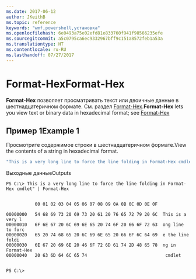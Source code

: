 ```yaml
---
ms.date: 2017-06-12
author: JKeithB
ms.topic: reference
keywords: "wmf,powershell,установка"
ms.openlocfilehash: 6e0493a75e02efd81e833760f941f98566235efe
ms.sourcegitcommit: a5c0795ca6ec9332967bff9c151a8572feb1a53a
ms.translationtype: HT
ms.contentlocale: ru-RU
ms.lasthandoff: 07/27/2017
---
```

# <a name="format-hex"></a><span data-ttu-id="13c41-102">Format-Hex</span><span class="sxs-lookup"><span data-stu-id="13c41-102">Format-Hex</span></span>
<span data-ttu-id="13c41-103">**Format-Hex** позволяет просматривать текст или двоичные данные в шестнадцатеричном формате. См. раздел [Format-Hex](https://msdn.microsoft.com/en-us/powershell/reference/5.1/microsoft.powershell.utility/format-hex).</span><span class="sxs-lookup"><span data-stu-id="13c41-103">**Format-Hex** lets you view text or binary data in hexadecimal format; see [Format-Hex](https://msdn.microsoft.com/en-us/powershell/reference/5.1/microsoft.powershell.utility/format-hex)</span></span>

## <a name="example-1"></a><span data-ttu-id="13c41-104">Пример 1</span><span class="sxs-lookup"><span data-stu-id="13c41-104">Example 1</span></span>
<span data-ttu-id="13c41-105">Просмотрите содержимое строки в шестнадцатеричном формате.</span><span class="sxs-lookup"><span data-stu-id="13c41-105">View the contents of a string in hexadecimal format.</span></span>

```powershell
"This is a very long line to force the line folding in Format-Hex cmdlet" | Format-Hex
```

<span data-ttu-id="13c41-106">Выходные данные</span><span class="sxs-lookup"><span data-stu-id="13c41-106">Outputs</span></span>
```
PS C:\> This is a very long line to force the line folding in Format-Hex cmdlet" | Format-Hex


           00 01 02 03 04 05 06 07 08 09 0A 0B 0C 0D 0E 0F

00000000   54 68 69 73 20 69 73 20 61 20 76 65 72 79 20 6C  This is a very l
00000010   6F 6E 67 20 6C 69 6E 65 20 74 6F 20 66 6F 72 63  ong line to forc
00000020   65 20 74 68 65 20 6C 69 6E 65 20 66 6F 6C 64 69  e the line foldi
00000030   6E 67 20 69 6E 20 46 6F 72 6D 61 74 2D 48 65 78  ng in Format-Hex
00000040   20 63 6D 64 6C 65 74                              cmdlet         


PS C:\>
```

